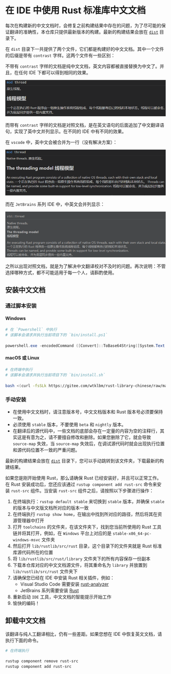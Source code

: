 # 在 IDE 中使用 Rust 标准库中文文档

每次在构建新的中文文档时，会修复之前构建结果中存在的问题，为了尽可能的保证翻译的准确性，本仓库只提供最新版本的构建。最新的构建结果会放在 [`dist`](../dist) 目录下。

在 `dist` 目录下一共提供了两个文件，它们都是构建好的中文文档。其中一个文件的后缀是带有 `contrast` 字样。这两个文件有一些区别：

不带有 `contrast` 字样的文档是纯中文文档，英文内容都被直接替换为中文了。并且，在任何 IDE 下都可以得到相同的效果。

![2021-12-17_20.10.20](./assets/2021-12-17_20.10.20.png)



而带有 `contrast` 字样的文档是对照文档，是在英文语句的后面追加了中文翻译语句，实现了英中文并列显示。在不同的 IDE 中有不同的效果。

在 `vscode` 中，英中文会被合并为一行（没有解决方案）：

![2021-12-17_20.19.25](./assets/2021-12-17_20.19.25.png)



而在 `JetBrains` 系列 IDE 中，中英文会并列显示：

![2021-12-17_19.31.02](./assets/2021-12-17_19.31.02.png)



之所以出现对照文档，就是为了解决中文翻译校对不及时的问题。再次说明：不管选择哪种方式，都不可能适用于每一个人，请斟酌使用。



## 安装中文文档


### 通过脚本安装


#### Windows

```powershell
# 在 `Powershell` 中执行
# 该脚本会请求并执行当前项目下的 `bin/install.ps1`

powershell.exe -encodedCommand ([Convert]::ToBase64String([System.Text.Encoding]::Unicode.GetBytes((Invoke-WebRequest -Uri "https://gitee.com/wtklbm/rust-library-chinese/raw/main/bin/install.ps1").Content)))
```



#### macOS 或 Linux

```bash
# 在终端中执行
# 该脚本会请求并执行当前项目下的 `bin/install.sh`

bash <(curl -fsSLk https://gitee.com/wtklbm/rust-library-chinese/raw/main/bin/install.sh)
```



### 手动安装

- 在使用中文文档时，请注意版本号，中文文档版本和 Rust 版本号必须要保持一致。
- 必须使用 `stable` 版本，不要使用 `beta` 和 `nightly` 版本。
- 在翻译后的源代码中，一些文档的底部会存在一定量的内容为空的注释行，其实这是有意为之，请不要擅自修改和删除。如果您删除了它，就会导致 `source-map` 失效，当 `source-map` 失效后，在调试源代码时就会出现执行位置和源代码位置不一致的严重问题。



最新的构建结果会放在 [`dist`](../dist) 目录下，您可以手动跳转到该文件夹，下载最新的构建结果。

如果您是刚开始使用 Rust，那么请确保 Rust 已经安装好，并且可以正常工作。在 Rust 安装成功后，您还应该通过 `rustup component add rust-src` 命令来安装 `rust-src` 组件。当安装 `rust-src` 组件之后，请按照以下步骤进行操作：

1. 在终端执行：`rustup default stable` 来切换到 `stable` 版本，并确保 `stable` 的版本与中文版文档所对应的版本一致
2. 在终端执行 `rustup show home`，在输出中找到所对应的路径，然后将其在资源管理器中打开
3. 打开 `toolchains` 的文件夹，在该文件夹下，找到您当前所使用的 Rust 工具链并将其打开，例如，在 `Windows` 平台上对应的是 `stable-x86_64-pc-windows-msvc` 文件夹
4. 然后打开 `lib/rustlib/src/rust` 目录，这个目录下的文件夹就是 Rust 标准库源代码所在的位置
5. 将 `lib/rustlib/src/rust/library` 文件夹下的所有内容保存一份副本
6. 下载本仓库对应的中文文档源文件，将其重命名为 `library` 并放置到 `lib/rustlib/src/rust` 文件夹下
7. 请确保您已经在 IDE 中安装 Rust 相关插件，例如：
    - Visual Studio Code 需要安装 [rust-analyzer](https://marketplace.visualstudio.com/items?itemName=matklad.rust-analyzer)
    - JetBrains 系列需要安装 [Rust](https://plugins.jetbrains.com/plugin/8182-rust)
8. 重新启动 `IDE` 工具，中文文档的智能提示开始工作
9. 愉快的编码！



## 卸载中文文档

该翻译与纯人工翻译相比，仍有一些差距。如果您想在 IDE 中恢复英文文档，请执行下面的命令。



```bash
# 在终端执行

rustup component remove rust-src
rustup component add rust-src
```
